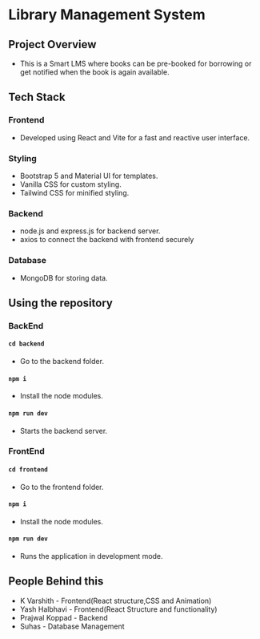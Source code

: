 # Library Management System #

## Project Overview ##
- This is a Smart LMS where books can be pre-booked for borrowing or get notified when the book is again available.

## Tech Stack
### Frontend
- Developed using React and Vite for a fast and reactive user interface.
### Styling
- Bootstrap 5 and Material UI for templates.
- Vanilla CSS for custom styling.
- Tailwind CSS for minified styling.
### Backend
- node.js and express.js for backend server.
- axios to connect the backend with frontend securely
### Database
- MongoDB for storing data.

## Using the repository
### BackEnd 
#### `cd backend`
- Go to the backend folder.
#### `npm i`
- Install the node modules.
#### `npm run dev`
- Starts the backend server.

### FrontEnd 
#### `cd frontend`
- Go to the frontend folder.
#### `npm i`
- Install the node modules.
#### `npm run dev`
- Runs the application in development mode.


## People Behind this
  * K Varshith - Frontend(React structure,CSS and Animation)
  * Yash Halbhavi - Frontend(React Structure and functionality)
  * Prajwal Koppad - Backend
  * Suhas - Database Management